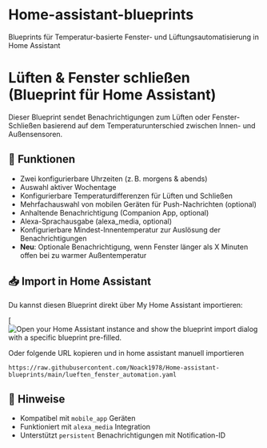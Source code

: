 # Home-assistant-blueprints
Blueprints für Temperatur-basierte Fenster- und Lüftungsautomatisierung in Home Assistant
# Lüften & Fenster schließen (Blueprint für Home Assistant)

Dieser Blueprint sendet Benachrichtigungen zum Lüften oder Fenster-Schließen basierend auf dem Temperaturunterschied zwischen Innen- und Außensensoren.

## 🔧 Funktionen
- Zwei konfigurierbare Uhrzeiten (z. B. morgens & abends)
- Auswahl aktiver Wochentage
- Konfigurierbare Temperaturdifferenzen für Lüften und Schließen
- Mehrfachauswahl von mobilen Geräten für Push-Nachrichten (optional) 
- Anhaltende Benachrichtigung (Companion App, optional)
- Alexa-Sprachausgabe (alexa_media, optional)
- Konfigurierbare Mindest-Innentemperatur zur Auslösung der Benachrichtigungen
- **Neu**: Optionale Benachrichtigung, wenn Fenster länger als X Minuten offen bei zu warmer Außentemperatur

## 📥 Import in Home Assistant

Du kannst diesen Blueprint direkt über My Home Assistant importieren:

[![Open your Home Assistant instance and show the blueprint import dialog with a specific blueprint pre-filled.](https://my.home-assistant.io/redirect/blueprint_import/?blueprint_url=https://github.com/Noack1978/Home-assistant-blueprints/blob/main/lueften_fenster_automation.yaml) 

Oder folgende URL kopieren und in home assistant manuell importieren
```
https://raw.githubusercontent.com/Noack1978/Home-assistant-blueprints/main/lueften_fenster_automation.yaml
```

## 📝 Hinweise

- Kompatibel mit `mobile_app` Geräten
- Funktioniert mit `alexa_media` Integration
- Unterstützt `persistent` Benachrichtigungen mit Notification-ID
